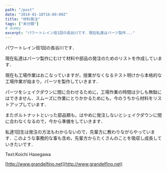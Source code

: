 ```yaml
---
path: "/post"
date: "2014-01-18T16:00:00Z"
title: "材料発注"
tags: ["未分類"]
# dummy
excerpt: "パワートレイン班1回の長谷川です．現在私達はパーツ製作..."
---
```




[](18-1.jpg)

パワートレイン班1回の長谷川です．

現在私達はパーツ製作にむけて材料や部品の発注のためのリストを作成しています．

現在も工場作業はおこなっていますが，授業がなくなるテスト明けから本格的な工場作業が始まり，パーツを製作していきます．

パーツをシェイクダウンに間に合わせるために，工場作業の時間は少しも無駄にはできません．スムーズに作業にとりかかるためにも，今のうちから材料をリストアップしています．

またボルトナットといった部品類も，はやめに発注しないとシェイクダウンに間に合わなくなるので，今から準備をしていきます．

私達1回生は発注の方法もわからないので，先輩方に教わりながらやっています．このような事務的な事も含め，先輩方からたくさんのことを吸収し成長していきたいです．

Text:Koichi Hasegawa

[http://www.grandelfino.net](http://www.grandelfino.net)

